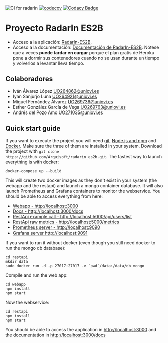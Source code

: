 ![CI for radarin](https://github.com/arquisoft/radarin_es2b/workflows/CI%20for%20radarin/badge.svg)
[![codecov](https://codecov.io/gh/Arquisoft/radarin_es2b/branch/master/graph/badge.svg?token=5KEJ0DQDTU)](https://codecov.io/gh/Arquisoft/radarin_es2b)
[![Codacy Badge](https://app.codacy.com/project/badge/Grade/39b5e401a34f4b9eb499b8ecc9e798de)](https://www.codacy.com/gh/Arquisoft/radarin_es2b/dashboard?utm_source=github.com&amp;utm_medium=referral&amp;utm_content=Arquisoft/radarin_es2b&amp;utm_campaign=Badge_Grade)

# Proyecto RadarIn ES2B
- Acceso a la aplicación: [RadarIn-ES2B](https://radarines2bwebapp.herokuapp.com/).
- Acceso a la documentación: [Documentación de RadarIn-ES2B](https://radarines2bwebapp.herokuapp.com/docs/).
Nótese que a veces **puede tardar en cargar** porque el plan gratis de Heroku pone a dormir sus contenedores cuando no se usan durante un tiempo y volverlos a levantar lleva tiempo.

## Colaboradores
- Iván Álvarez López UO264862@uniovi.es
- Iyan Sanjurjo Luna UO264921@uniovi.es
- Miguel Fernández Álvarez UO269736@uniovi.es
- Esther González García de Vega UO269763@uniovi.es
- Andrés del Pozo Amo UO271035@uniovi.es

## Quick start guide
If you want to execute the project you will need [git](https://git-scm.com/downloads), [Node.js and npm](https://www.npmjs.com/get-npm) and [Docker](https://docs.docker.com/get-docker/). Make sure the three of them are installed in your system. Download the project with `git clone https://github.com/Arquisoft/radarin_es2b.git`. The fastest way to launch everything is with docker:
```
docker-compose up --build
```
This will create two docker images as they don't exist in your system (the webapp and the restapi) and launch a mongo container database. It will also launch Prometheus and Grafana containers to monitor the webservice. You should be able to access everything from here:
 - [Webapp - http://localhost:3000](http://localhost:3000)
 - [Docs - http://localhost:3000/docs](http://localhost:3000/docs)
 - [RestApi example call - http://localhost:5000/api/users/list](http://localhost:5000/api/users/list)
 - [RestApi raw metrics - http://localhost:5000/metrics](http://localhost:5000/metrics)
 - [Prometheus server - http://localhost:9090](http://localhost:9090)
 - [Grafana server http://localhost:9091](http://localhost:9091)
 
If you want to run it without docker (even though you still need docker to run the mongo db database):
```
cd restapi
mkdir data
sudo docker run -d -p 27017:27017 -v `pwd`/data:/data/db mongo
```
Compile and run the web app:
```
cd webapp
npm install
npm start
```
Now the webservice:
```
cd restapi
npm install
npm start
```
You should be able to access the application in [http://localhost:3000](http://localhost:3000) and the documentation in [http://localhost:3000/docs](http://localhost:3000/docs)
